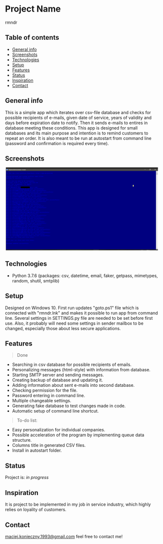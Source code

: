 # Project Name
rmndr

## Table of contents
* [General info](#general-info)
* [Screenshots](#screenshots)
* [Technologies](#technologies)
* [Setup](#setup)
* [Features](#features)
* [Status](#status)
* [Inspiration](#inspiration)
* [Contact](#contact)

## General info
This is a simple app which iterates over csv-file database and checks for possible recipients of e-mails, given date of service, years of validity and days before expiration date to notify. Then it sends e-mails to entires in database meeting these conditions. This app is designed for small databases and its main purpose and intention is to remind customers to repeat an order. It is also meant to be run at autostart from command line (password and confirmation is required every time).

## Screenshots
![App in use](./screenshot.png)

## Technologies
* Python 3.7.6 (packages: csv, datetime, email, faker, getpass, mimetypes, random, shutil, smtplib)

## Setup
Designed on Windows 10. First run updates "goto.ps1" file which is connected with "rmndr.lnk" and makes it possible to run app from command line. Several settings in SETTINGS.py file are needed to be set before first use. Also, it probably will need some settings in sender mailbox to be changed, especially those about less secure applications.

## Features
> Done
* Searching in csv database for possible recipients of emails.
* Personalizing messages (html-style) with information from database.
* Starting SMTP server and sending messages.
* Creating backup of database and updating it.
* Adding information about sent e-mails into second database.
* Checking permission for the file.
* Password entering in command line.
* Multiple changeable settings.
* Generating fake database to test changes made in code.
* Automatic setup of command line shortcut.

> To-do list:
* Easy personalization for individual companies.
* Possible acceleration of the program by implementing queue data structure.
* Columns title in generated CSV files.
* Install in autostart folder.

## Status
Project is: _in progress_

## Inspiration
It is project to be implemented in my job in service industry, which highly relies on loyality of customers.

## Contact
maciej.konieczny.1993@gmail.com feel free to contact me!
